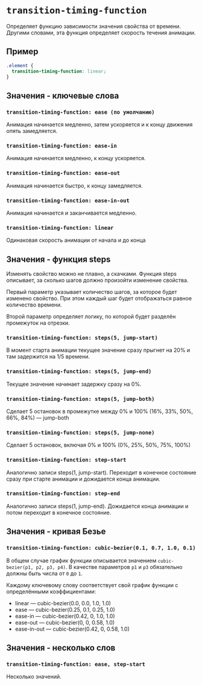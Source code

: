 # `transition-timing-function`

Определяет функцию зависимости значения свойства от времени. Другими словами, эта функция определяет скорость течения анимации.

## Пример

```css
.element {
  transition-timing-function: linear;
}
```

## Значения - ключевые слова

### `transition-timing-function: ease (по умолчанию)`

Анимация начинается медленно, затем ускоряется и к концу движения опять замедляется.

### `transition-timing-function: ease-in`

Анимация начинается медленно, к концу ускоряется.

### `transition-timing-function: ease-out`

Анимация начинается быстро, к концу замедляется.

### `transition-timing-function: ease-in-out`

Анимация начинается и заканчивается медленно.

### `transition-timing-function: linear`

Одинаковая скорость анимации от начала и до конца

## Значения - функция steps

Изменять свойство можно не плавно, а скачками. Функция steps описывает, за сколько шагов должно произойти изменение свойства.

Первый параметр указывает количество шагов, за которое будет изменено свойство. При этом каждый шаг будет отображаться равное количество времени.

Второй параметр определяет логику, по которой будет разделён промежуток на отрезки.

### `transition-timing-function: steps(5, jump-start)`

В момент старта анимации текущее значение сразу прыгнет на 20% и там задержится на 1/5 времени.

### `transition-timing-function: steps(5, jump-end)`

Текущее значение начинает задержку сразу на 0%.

### `transition-timing-function: steps(5, jump-both)`

Сделает 5 остановок в промежутке между 0% и 100% (16%, 33%, 50%, 66%, 84%) — jump-both

### `transition-timing-function: steps(5, jump-none)`

Сделает 5 остановок, включая 0% и 100% (0%, 25%, 50%, 75%, 100%)

### `transition-timing-function: step-start`

Аналогично записи steps(1, jump-start). Переходит в конечное состояние сразу при старте анимации и дожидается конца анимации.

### `transition-timing-function: step-end`

Аналогично записи steps(1, jump-end). Дожидается конца анимации и потом переходит в конечное состояние.

## Значения - кривая Безье

### `transition-timing-function: cubic-bezier(0.1, 0.7, 1.0, 0.1)`

В общем случае график функции описывается значением `cubic-bezier(p1, p2, p3, p4)`. В качестве параметров `p1` и `p3` обязательно должны быть числа от `0` до `1`.

Каждому ключевому слову соответствует свой график функции с определёнными коэффициентами:

- linear — cubic-bezier(0.0, 0.0, 1.0, 1.0)
- ease — cubic-bezier(0.25, 0.1, 0.25, 1.0)
- ease-in — cubic-bezier(0.42, 0, 1.0, 1.0)
- ease-out — cubic-bezier(0, 0, 0.58, 1.0)
- ease-in-out — cubic-bezier(0.42, 0, 0.58, 1.0)

## Значения - несколько слов

### `transition-timing-function: ease, step-start`

Несколько значений.
